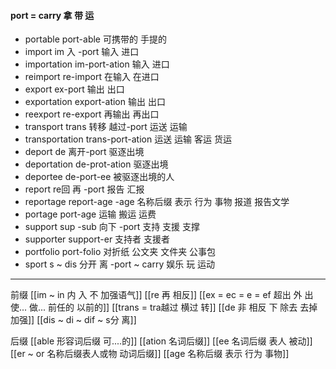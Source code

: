 #### port = carry 拿 带 运

- portable port-able 可携带的 手提的
- import im 入 -port  输入 进口
- importation im-port-ation 输入 进口
- reimport re-import 在输入 在进口
- export ex-port  输出 出口
- exportation export-ation 输出 出口
- reexport re-export 再输出 再出口
- transport trans 转移 越过-port 运送 运输
- transportation trans-port-ation 运送 运输 客运 货运
- deport de 离开-port 驱逐出境
- deportation de-prot-ation 驱逐出境 
- deportee de-port-ee 被驱逐出境的人
- report re回 再 -port 报告 汇报
- reportage report-age -age 名称后缀 表示 行为 事物   报道  报告文学
- portage port-age 运输 搬运 运费
- support sup -sub 向下 -port 支持 支援 支撑
- supporter support-er 支持者 支援者
- portfolio port-folio 对折纸     公文夹 文件夹  公事包
- sport   s ~ dis 分开 离 -port ~ carry  娱乐 玩 运动

---
前缀 
[[im  ~ in 内 入  不 加强语气]]
[[re  再  相反]]
[[ex  = ec = e = ef 超出 外 出 使... 做... 前任的 以前的]]
[[trans  = tra越过 横过 转]]
[[de   非 相反 下 除去 去掉 加强]]
[[dis  ~ di ~ dif ~ s分 离]]


后缀
[[able  形容词后缀 可....的]]
[[ation 名词后缀]]
[[ee 名词后缀 表人 被动]]
[[er  ~ or 名称后缀表人或物 动词后缀]]
[[age 名称后缀 表示 行为 事物]]
